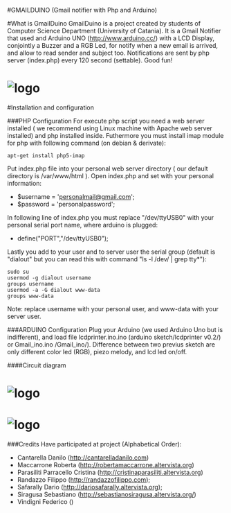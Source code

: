 #GMAILDUINO (Gmail notifier with Php and Arduino)

#What is GmailDuino 
GmailDuino is a project created by students of Computer Science Department (University of Catania). It is a Gmail Notifier that used and Arduino UNO (http://www.arduino.cc/) with a LCD Display, conjointly a Buzzer and a RGB Led, for notify when a new email is arrived, and allow to read sender and subject too.
Notifications are sent by php server (index.php) every 120 second (settable).
Good fun!

# ![logo](https://raw.githubusercontent.com/filirnd/gmailduino/master/imgs/real1.jpg)



#Installation and configuration

###PHP Configuration
For execute php script you need a web server installed ( we recommend using Linux machine with Apache web server installed) and php installed inside.
Futhermore you must install imap module for php with following command (on debian & derivate):

	apt-get install php5-imap 


Put index.php file into your personal web server directory ( our default directory is /var/www/html ).
Open index.php and set with your personal information:

- $username = 'personalmail@gmail.com';
- $password = 'personalpassword';


In following line of index.php you must replace "/dev/ttyUSB0" with your personal serial port name, where arduino is plugged:
- define("PORT","/dev/ttyUSB0");

Lastly you add to your user and to server user the serial group (default is "dialout" but you can read this with command "ls -l /dev/ | grep tty*"):

	sudo su
	usermod -g dialout username
	groups username 
	usermod -a -G dialout www-data
	groups www-data

Note: replace username with your personal user, and www-data with your server user.




###ARDUINO Configuration
Plug your Arduino (we used Arduino Uno but is indifferent), and load file lcdprinter.ino.ino (arduino sketch/lcdprinter v0.2/) or Gmail_ino.ino /Gmail_ino/). Difference between two previus sketch are only different color led (RGB), piezo melody, and lcd led on/off.

####Circuit diagram
# ![logo](https://raw.githubusercontent.com/filirnd/gmailduino/master/imgs/circuit1.jpg)
# ![logo](https://raw.githubusercontent.com/filirnd/gmailduino/master/imgs/circuit2.jpg)


###Credits 
Have participated at project (Alphabetical Order):

- Cantarella Danilo (http://cantarelladanilo.com)
- Maccarrone Roberta (http://robertamaccarrone.altervista.org)
- Parasiliti Parracello Cristina (http://cristinaparasiliti.altervista.org)
- Randazzo Filippo (http://randazzofilippo.com);
- Safarally Dario (http://dariosafarally.altervista.org);
- Siragusa Sebastiano (http://sebastianosiragusa.altervista.org/)
- Vindigni Federico ()
